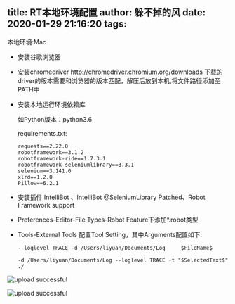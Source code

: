 title: RT本地环境配置
author: 躲不掉的风
date: 2020-01-29 21:16:20
tags:
---
本地环境:Mac

- 安装谷歌浏览器

- 安装chromedriver
http://chromedriver.chromium.org/downloads
下载的driver的版本需要和浏览器的版本匹配，解压后放到本机,将文件路径添加至PATH中

- 安装本地运行环境依赖库

  如Python版本：python3.6

  requirements.txt:

      requests==2.22.0
      robotframework==3.1.2
      robotframework-ride==1.7.3.1
      robotframework-seleniumlibrary==3.3.1
      selenium==3.141.0
      xlrd==1.2.0
      Pillow==6.2.1

- 安装插件 IntelliBot 、IntelliBot @SeleniumLibrary Patched、Robot Framework support 

- Preferences-Editor-File Types-Robot Feature下添加*.robot类型

- Tools-External Tools 配置Tool Setting，其中Arguments配置如下:

  ```
  --loglevel TRACE -d /Users/liyuan/Documents/Log     $FileName$

  -d /Users/liyuan/Documents/Log --loglevel TRACE -t "$SelectedText$" ./	

  ```

 ![upload successful](/images/pasted-77.png)

 ![upload successful](/images/pasted-78.png)